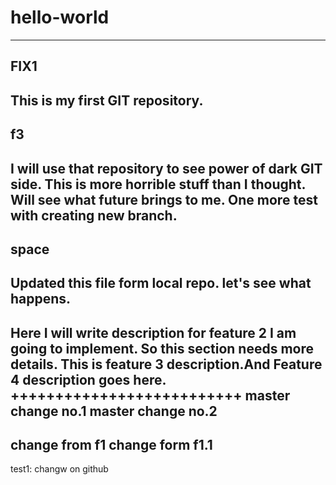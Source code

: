 # hello-world
------------
FIX1
------------
This is my first GIT repository.
---
f3
---
I will use that repository to see power of dark GIT side.
This is more horrible stuff than I thought. Will see what future brings to me.
One more test with creating new branch.
--------------------------------------------------------------------
space
--------------------------------------------------------------------
Updated this file form local repo. let's see what happens.
--------------------------------------------------------------------
Here I will write description for feature 2 I am going to implement.
So this section needs more details.
This is feature 3 description.And Feature 4 description goes here.
++++++++++++++++++++++++++
master change no.1
master change no.2
----------------------
change from f1
change form f1.1
--------------------
test1: changw on github
